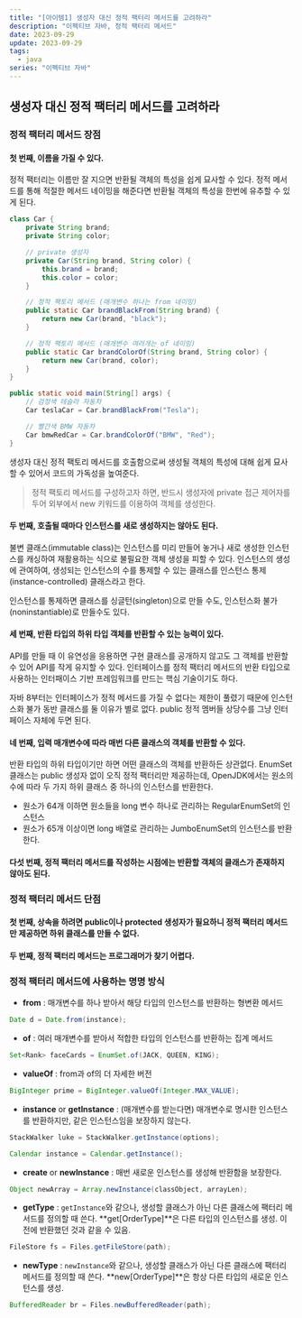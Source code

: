 ```yaml
---
title: "[아이템1] 생성자 대신 정적 팩터리 메서드를 고려하라"
description: "이펙티브 자바, 정적 팩터리 메서드"
date: 2023-09-29
update: 2023-09-29
tags:
  - java
series: "이펙티브 자바"
---
```


##  생성자 대신 정적 팩터리 메서드를 고려하라


### 정적 팩터리 메서드 장점

#### 첫 번째, 이름을 가질 수 있다.

정적 팩터리는 이름만 잘 지으면 반환될 객체의 특성을 쉽게 묘사할 수 있다. 정적 메서드를 통해 적절한 메서드 네이밍을 해준다면 반환될 객체의 특성을 한번에 유추할 수 있게 된다. 

```java
class Car {
    private String brand;
    private String color;

    // private 생성자
    private Car(String brand, String color) {
        this.brand = brand;
        this.color = color;
    }

    // 정적 팩토리 메서드 (매개변수 하나는 from 네이밍)
    public static Car brandBlackFrom(String brand) {
        return new Car(brand, "black");
    }

    // 정적 팩토리 메서드 (매개변수 여러개는 of 네이밍)
    public static Car brandColorOf(String brand, String color) {
        return new Car(brand, color);
    }
}
```

```java
public static void main(String[] args) {
    // 검정색 테슬라 자동차 
    Car teslaCar = Car.brandBlackFrom("Tesla");

    // 빨간색 BMW 자동차
    Car bmwRedCar = Car.brandColorOf("BMW", "Red");
}
```

생성자 대신 정적 팩토리 메서드를 호출함으로써 생성될 객체의 특성에 대해 쉽게 묘사할 수 있어서 코드의 가독성을 높여준다.

> 정적 팩토리 메서드를 구성하고자 하면, 반드시 생성자에 private 접근 제어자를 두어 외부에서 new 키워드를 이용하여 객체를 생성한다.

#### 두 번째, 호출될 때마다 인스턴스를 새로 생성하지는 않아도 된다.

불변 클래스(immutable class)는 인스턴스를 미리 만들어 놓거나 새로 생성한 인스턴스를 캐싱하여 재활용하는 식으로 불필요한 객체 생성을 피할 수 있다. 인스턴스의 생성에 관여하여, 생성되는 인스턴스의 수를 통제할 수 있는 클래스를 인스턴스 통제(instance-controlled) 클래스라고 한다. 

인스턴스를 통제하면 클래스를 싱글턴(singleton)으로 만들 수도, 인스턴스화 불가(noninstantiable)로 만들수도 있다.

#### 세 번째, 반환 타입의 하위 타입 객체를 반환할 수 있는 능력이 있다.

API를 만들 때 이 유연성을 응용하면 구현 클래스를 공개하지 않고도 그 객체를 반환할 수 있어 API를 작게 유지할 수 있다. 인터페이스를 정적 팩터리 메서드의 반환 타입으로 사용하는 인터패이스 기반 프레임워크를 만드는 핵심 기술이기도 하다.

자바 8부터는 인터페이스가 정적 메서드를 가질 수 없다는 제한이 풀렸기 때문에 인스턴스화 불가 동반 클래스를 둘 이유가 별로 없다. public 정적 멤버들 상당수를 그냥 인터페이스 자체에 두면 된다.

#### 네 번째, 입력 매개변수에 따라 매번 다른 클래스의 객체를 반환할 수 있다.

반환 타입의 하위 타입이기만 하면 어떤 클래스의 객체를 반환하든 상관없다. EnumSet 클래스는 public 생성자 없이 오직 정적 팩터리만 제공하는데, OpenJDK에서는 원소의 수에 따라 두 가지 하위 클래스 중 하나의 인스턴스를 반환한다. 
- 원소가 64개 이하면 원소들을 long 변수 하나로 관리하는 RegularEnumSet의 인스턴스
- 원소가 65개 이상이면 long 배열로 관리하는 JumboEnumSet의 인스턴스를 반환한다.

#### 다섯 번째, 정적 팩터리 메서드를 작성하는 시점에는 반환할 객체의 클래스가 존재하지 않아도 된다.



### 정적 팩터리 메서드 단점

#### 첫 번째, 상속을 하려면 public이나 protected 생성자가 필요하니 정적 팩터리 메서드만 제공하면 하위 클래스를 만들 수 없다.

#### 두 번째, 정적 팩터리 메서드는 프로그래머가 찾기 어렵다.


### 정적 팩터리 메서드에 사용하는 명명 방식

- **from** : 매개변수를 하나 받아서 해당 타입의 인스턴스를 반환하는 형변환 메서드

```java
Date d = Date.from(instance);
```

- **of** : 여러 매개변수를 받아서 적합한 타입의 인스턴스를 반환하는 집계 메서드

```java
Set<Rank> faceCards = EnumSet.of(JACK, QUEEN, KING);
```

- **valueOf** : from과 of의 더 자세한 버전

```java
BigInteger prime = BigInteger.valueOf(Integer.MAX_VALUE);
```

- **instance** or **getInstance** : (매개변수를 받는다면) 매개변수로 명시한 인스턴스를 반환하지만, 같은 인스턴스임을 보장하지 않는다.

```java
StackWalker luke = StackWalker.getInstance(options);

Calendar instance = Calendar.getInstance();
```

- **create** or **newInstance** : 매번 새로운 인스턴스를 생성해 반환함을 보장한다.

```java
Object newArray = Array.newInstance(classObject, arrayLen);
```

- **getType** : `getInstance`와 같으나, 생성할 클래스가 아닌 다른 클래스에 팩터리 메서드를 정의할 때 쓴다. **get[OrderType]**은 다른 타입의 인스턴스를 생성. 이전에 반환했던 것과 같을 수 있음.

```java
FileStore fs = Files.getFileStore(path);
```

- **newType** : `newInstance`와 같으나, 생성할 클래스가 아닌 다른 클래스에 팩터리 메서드를 정의할 때 쓴다. **new[OrderType]**은 항상 다른 타입의 새로운 인스턴스를 생성.

```java
BufferedReader br = Files.newBufferedReader(path);
```